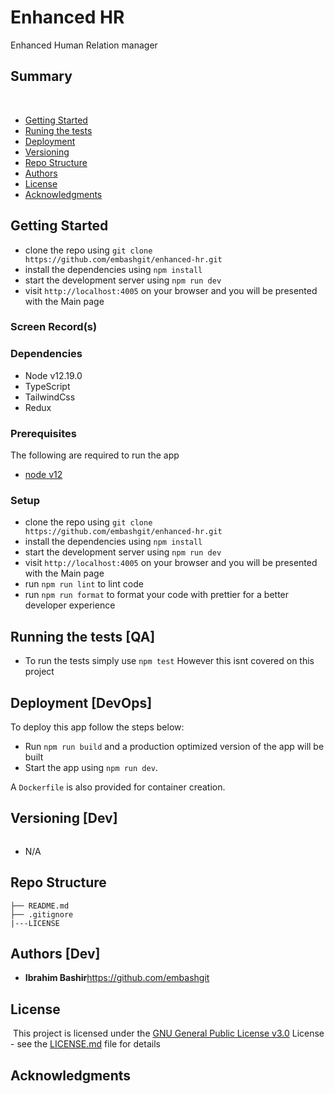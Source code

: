 # Enhanced HR
Enhanced Human Relation manager
## Summary
​
  - [Getting Started](#getting-started)
  - [Runing the tests](#running-the-tests-[qa])
  - [Deployment](#deployment-[devops])
  - [Versioning](#versioning-[dev])
  - [Repo Structure](#repo-structure)
  - [Authors](#authors-[dev])
  - [License](#license)
  - [Acknowledgments](#acknowledgments)
​
## Getting Started
- clone the repo using `git clone https://github.com/embashgit/enhanced-hr.git`
- install the dependencies using `npm install`
- start the development server using `npm run dev`
- visit `http://localhost:4005` on your browser and you will be presented with the Main page
### Screen Record(s)


### Dependencies
- Node v12.19.0
- TypeScript
- TailwindCss
- Redux


### Prerequisites
The following are required to run the app
- [node v12](https://nodejs.org)

### Setup
- clone the repo using `git clone https://github.com/embashgit/enhanced-hr.git`
- install the dependencies using `npm install`
- start the development server using `npm run dev`
- visit `http://localhost:4005` on your browser and you will be presented with the Main page
- run `npm run lint` to lint code
- run `npm run format` to format your code with prettier for a better developer experience

## Running the tests [QA]
- To run the tests simply use `npm test`
​However this isnt covered on this project

## Deployment [DevOps]​
To deploy this app follow the steps below:
- Run `npm run build` and a production optimized version of the app will be built
- Start the app using `npm run dev`.

A `Dockerfile` is also provided for container creation.
​
## Versioning [Dev]
```

```
- N/A​
​
## Repo Structure
```
├── README.md
├── .gitignore
|---LICENSE
```
## Authors [Dev]
-  **Ibrahim Bashir**<https://github.com/embashgit>
​
## License
​
This project is licensed under the [GNU General Public License v3.0](LICENSE.md)
License - see the [LICENSE.md](LICENSE.md) file for
details
​
## Acknowledgments


